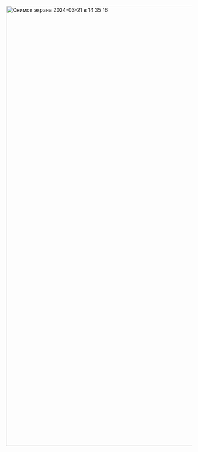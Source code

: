 <img width="1194" alt="Снимок экрана 2024-03-21 в 14 35 16" src="https://github.com/Spaceonmymind/NSPK-DOCKER/assets/121961504/98bd032e-e0b0-4ba7-a542-d096cc3e0e17">
